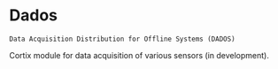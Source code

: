 # Dados

    Data Acquisition Distribution for Offline Systems (DADOS)
    
Cortix module for data acquisition of various sensors (in development).
